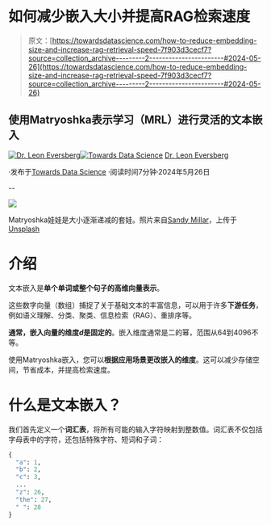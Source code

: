 # 如何减少嵌入大小并提高RAG检索速度

> 原文：[https://towardsdatascience.com/how-to-reduce-embedding-size-and-increase-rag-retrieval-speed-7f903d3cecf7?source=collection_archive---------2-----------------------#2024-05-26](https://towardsdatascience.com/how-to-reduce-embedding-size-and-increase-rag-retrieval-speed-7f903d3cecf7?source=collection_archive---------2-----------------------#2024-05-26)

## 使用Matryoshka表示学习（MRL）进行灵活的文本嵌入

[](https://medium.com/@leoneversberg?source=post_page---byline--7f903d3cecf7--------------------------------)[![Dr. Leon Eversberg](../Images/56dc3579a29933f7047a9ce60be4697a.png)](https://medium.com/@leoneversberg?source=post_page---byline--7f903d3cecf7--------------------------------)[](https://towardsdatascience.com/?source=post_page---byline--7f903d3cecf7--------------------------------)[![Towards Data Science](../Images/a6ff2676ffcc0c7aad8aaf1d79379785.png)](https://towardsdatascience.com/?source=post_page---byline--7f903d3cecf7--------------------------------) [Dr. Leon Eversberg](https://medium.com/@leoneversberg?source=post_page---byline--7f903d3cecf7--------------------------------)

·发布于[Towards Data Science](https://towardsdatascience.com/?source=post_page---byline--7f903d3cecf7--------------------------------) ·阅读时间7分钟·2024年5月26日

--

![](../Images/aa83fbe893c96ba83d3975653ab8dbbd.png)

Matryoshka娃娃是大小逐渐递减的套娃。照片来自[Sandy Millar](https://unsplash.com/@sandym10?utm_source=medium&utm_medium=referral)，上传于[Unsplash](https://unsplash.com/?utm_source=medium&utm_medium=referral)

# 介绍

文本嵌入是**单个单词或整个句子的高维向量表示**。

这些数字向量（数组）捕捉了关于基础文本的丰富信息，可以用于许多**下游任务**，例如语义理解、分类、聚类、信息检索（RAG）、重排序等。

**通常，嵌入向量的维度*d*是固定的**。嵌入维度通常是二的幂，范围从64到4096不等。

使用Matryoshka嵌入，您可以**根据应用场景更改嵌入的维度**。这可以减少存储空间，节省成本，并提高检索速度。

# 什么是文本嵌入？

我们首先定义一个**词汇表**，将所有可能的输入字符映射到整数值。词汇表不仅包括字母表中的字符，还包括特殊字符、短词和子词：

```py
{
  "a": 1,
  "b": 2,
  "c": 3,
  ...
  "z": 26,
  "the": 27,
  " ": 28
}
```
